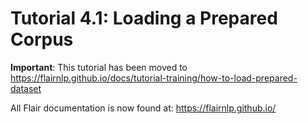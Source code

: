 # Tutorial 4.1: Loading a Prepared Corpus

**Important**: This tutorial has been moved to https://flairnlp.github.io/docs/tutorial-training/how-to-load-prepared-dataset

All Flair documentation is now found at: https://flairnlp.github.io/
